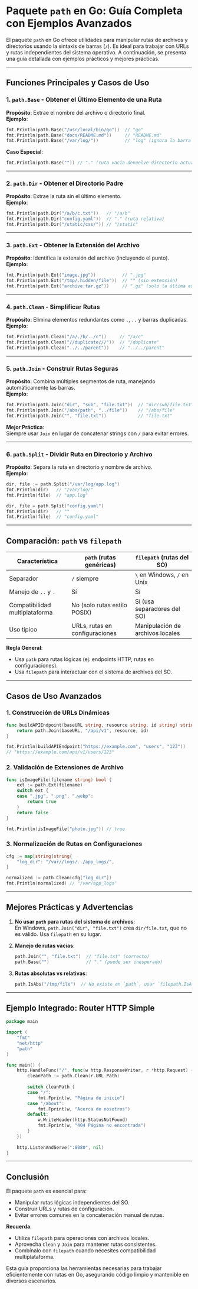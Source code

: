 # Paquete `path` en Go: Guía Completa con Ejemplos Avanzados

El paquete `path` en Go ofrece utilidades para manipular rutas de archivos y directorios usando la sintaxis de barras (`/`). Es ideal para trabajar con URLs y rutas independientes del sistema operativo. A continuación, se presenta una guía detallada con ejemplos prácticos y mejores prácticas.

---

## Funciones Principales y Casos de Uso

### 1. **`path.Base` - Obtener el Último Elemento de una Ruta**
**Propósito**: Extrae el nombre del archivo o directorio final.  
**Ejemplo**:
```go
fmt.Println(path.Base("/usr/local/bin/go"))  // "go"
fmt.Println(path.Base("docs/README.md"))     // "README.md"
fmt.Println(path.Base("/var/log/"))          // "log" (ignora la barra final)
```
**Caso Especial**:
```go
fmt.Println(path.Base("")) // "." (ruta vacía devuelve directorio actual)
```

---

### 2. **`path.Dir` - Obtener el Directorio Padre**
**Propósito**: Extrae la ruta sin el último elemento.  
**Ejemplo**:
```go
fmt.Println(path.Dir("/a/b/c.txt"))   // "/a/b"
fmt.Println(path.Dir("config.yaml"))  // "." (ruta relativa)
fmt.Println(path.Dir("/static/css/")) // "/static"
```

---

### 3. **`path.Ext` - Obtener la Extensión del Archivo**
**Propósito**: Identifica la extensión del archivo (incluyendo el punto).  
**Ejemplo**:
```go
fmt.Println(path.Ext("image.jpg"))          // ".jpg"
fmt.Println(path.Ext("/tmp/.hidden/file"))  // "" (sin extensión)
fmt.Println(path.Ext("archive.tar.gz"))     // ".gz" (solo la última extensión)
```

---

### 4. **`path.Clean` - Simplificar Rutas**
**Propósito**: Elimina elementos redundantes como `.`, `..` y barras duplicadas.  
**Ejemplo**:
```go
fmt.Println(path.Clean("/a/./b/../c"))     // "/a/c"
fmt.Println(path.Clean("//duplicate///"))  // "/duplicate"
fmt.Println(path.Clean("../../parent"))    // "../../parent"
```

---

### 5. **`path.Join` - Construir Rutas Seguras**
**Propósito**: Combina múltiples segmentos de ruta, manejando automáticamente las barras.  
**Ejemplo**:
```go
fmt.Println(path.Join("dir", "sub", "file.txt"))  // "dir/sub/file.txt"
fmt.Println(path.Join("/abs/path", "../file"))    // "/abs/file"
fmt.Println(path.Join("", "file.txt"))            // "file.txt"
```
**Mejor Práctica**:  
Siempre usar `Join` en lugar de concatenar strings con `/` para evitar errores.

---

### 6. **`path.Split` - Dividir Ruta en Directorio y Archivo**
**Propósito**: Separa la ruta en directorio y nombre de archivo.  
**Ejemplo**:
```go
dir, file := path.Split("/var/log/app.log")
fmt.Println(dir)   // "/var/log/"
fmt.Println(file)  // "app.log"

dir, file = path.Split("config.yaml")
fmt.Println(dir)   // ""
fmt.Println(file)  // "config.yaml"
```

---

## Comparación: `path` vs `filepath`

| Característica               | `path` (rutas genéricas)       | `filepath` (rutas del SO)       |
|-------------------------------|--------------------------------|----------------------------------|
| Separador                     | `/` siempre                    | `\` en Windows, `/` en Unix     |
| Manejo de `..` y `.`          | Sí                             | Sí                               |
| Compatibilidad multiplataforma| No (solo rutas estilo POSIX)   | Sí (usa separadores del SO)      |
| Uso típico                    | URLs, rutas en configuraciones | Manipulación de archivos locales |

**Regla General**:  
- Usa `path` para rutas lógicas (ej: endpoints HTTP, rutas en configuraciones).  
- Usa `filepath` para interactuar con el sistema de archivos del SO.

---

## Casos de Uso Avanzados

### 1. **Construcción de URLs Dinámicas**
```go
func buildAPIEndpoint(baseURL string, resource string, id string) string {
    return path.Join(baseURL, "/api/v1", resource, id)
}

fmt.Println(buildAPIEndpoint("https://example.com", "users", "123")) 
// "https://example.com/api/v1/users/123"
```

### 2. **Validación de Extensiones de Archivo**
```go
func isImageFile(filename string) bool {
    ext := path.Ext(filename)
    switch ext {
    case ".jpg", ".png", ".webp":
        return true
    }
    return false
}

fmt.Println(isImageFile("photo.jpg")) // true
```

### 3. **Normalización de Rutas en Configuraciones**
```go
cfg := map[string]string{
    "log_dir": "/var//logs/../app_logs/",
}

normalized := path.Clean(cfg["log_dir"])
fmt.Println(normalized) // "/var/app_logs"
```

---

## Mejores Prácticas y Advertencias

1. **No usar `path` para rutas del sistema de archivos**:  
   En Windows, `path.Join("dir", "file.txt")` crea `dir/file.txt`, que no es válido. Usa `filepath` en su lugar.

2. **Manejo de rutas vacías**:  
   ```go
   path.Join("", "file.txt")  // "file.txt" (correcto)
   path.Base("")              // "." (puede ser inesperado)
   ```

3. **Rutas absolutas vs relativas**:  
   ```go
   path.IsAbs("/tmp/file")  // No existe en `path`, usar `filepath.IsAbs`
   ```

---

## Ejemplo Integrado: Router HTTP Simple
```go
package main

import (
    "fmt"
    "net/http"
    "path"
)

func main() {
    http.HandleFunc("/", func(w http.ResponseWriter, r *http.Request) {
        cleanPath := path.Clean(r.URL.Path)
        
        switch cleanPath {
        case "/":
            fmt.Fprint(w, "Página de inicio")
        case "/about":
            fmt.Fprint(w, "Acerca de nosotros")
        default:
            w.WriteHeader(http.StatusNotFound)
            fmt.Fprint(w, "404 Página no encontrada")
        }
    })
    
    http.ListenAndServe(":8080", nil)
}
```

---

## Conclusión

El paquete `path` es esencial para:
- Manipular rutas lógicas independientes del SO.
- Construir URLs y rutas de configuración.
- Evitar errores comunes en la concatenación manual de rutas.

**Recuerda**:  
- Utiliza `filepath` para operaciones con archivos locales.  
- Aprovecha `Clean` y `Join` para mantener rutas consistentes.  
- Combínalo con `filepath` cuando necesites compatibilidad multiplataforma.

Esta guía proporciona las herramientas necesarias para trabajar eficientemente con rutas en Go, asegurando código limpio y mantenible en diversos escenarios.